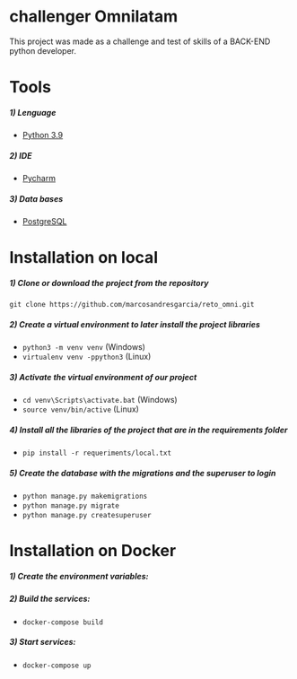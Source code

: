 # challenger Omnilatam

This project was made as a challenge and test of skills of a BACK-END python developer.

# Tools

##### 1) Lenguage

- [Python 3.9](https://www.python.org/downloads/release/python-396/ "Python3")

##### 2) IDE

- [Pycharm](https://www.jetbrains.com/es-es/pycharm/download/#section=windows "Pycharm")

##### 3) Data bases


- [PostgreSQL](https://www.enterprisedb.com/downloads/postgres-postgresql-downloads "PostgreSQL")


# Installation on local

##### 1) Clone or download the project from the repository

`git clone https://github.com/marcosandresgarcia/reto_omni.git`

##### 2) Create a virtual environment to later install the project libraries

- `python3 -m venv venv` (Windows)
-  `virtualenv venv -ppython3` (Linux)

##### 3) Activate the virtual environment of our project

- `cd venv\Scripts\activate.bat` (Windows)
- `source venv/bin/active` (Linux)

##### 4) Install all the libraries of the project that are in the requirements folder


- `pip install -r requeriments/local.txt`

##### 5) Create the database with the migrations and the superuser to login

- `python manage.py makemigrations`
- `python manage.py migrate`
- `python manage.py createsuperuser`


# Installation on Docker

#####  1) Create the environment variables:

#####  2) Build the services:

- `docker-compose build`

#####  3) Start services:

- `docker-compose up`
